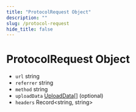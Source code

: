 ```yaml
---
title: "ProtocolRequest Object"
description: ""
slug: /protocol-request
hide_title: false
---
```


# ProtocolRequest Object

* `url` string
* `referrer` string
* `method` string
* `uploadData` [UploadData[]](upload-data.md) (optional)
* `headers` Record\<string, string\>
